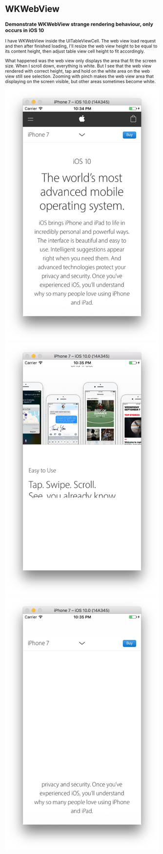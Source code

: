 # WKWebView
### Demonstrate WKWebView strange rendering behaviour, only occurs in iOS 10

I have WKWebView inside the UITableViewCell. The web view load request and then after finished loading, I'll resize the web view height to be equal to its content height, then adjust table view cell height to fit accordingly.

What happened was the web view only displays the area that fit the screen size. When I scroll down, everything is white. But I see that the web view rendered with correct height, tap and hold on the white area on the web view still see selection. Zooming with pinch makes the web view area that displaying on the screen visible, but other areas sometimes become white.

![alt text](https://github.com/pawin/strange-wkwebview/blob/master/webview/ss1.png "1")
![alt text](https://github.com/pawin/strange-wkwebview/blob/master/webview/ss2.png "2")
![alt text](https://github.com/pawin/strange-wkwebview/blob/master/webview/ss3.png "3")
